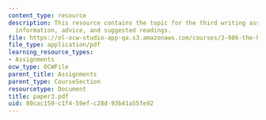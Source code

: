 ```yaml
---
content_type: resource
description: This resource contains the topic for the third writing assignment, background
  information, advice, and suggested readings.
file: https://ol-ocw-studio-app-qa.s3.amazonaws.com/courses/3-986-the-human-past-introduction-to-archaeology-fall-2006/80cac159c1f459efc28d93b41a55fe92_paper3.pdf
file_type: application/pdf
learning_resource_types:
- Assignments
ocw_type: OCWFile
parent_title: Assignments
parent_type: CourseSection
resourcetype: Document
title: paper3.pdf
uid: 80cac159-c1f4-59ef-c28d-93b41a55fe92
---
```

